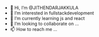 - 👋 Hi, I’m @JITHENDARJAKKULA
- 👀 I’m interested in  fullstackdevelopment
- 🌱 I’m currently learning  js and react
- 💞️ I’m looking to collaborate on ...
- 📫 How to reach me ...

<!---
JITHENDARJAKKULA/JITHENDARJAKKULA is a ✨ special ✨ repository because its `README.md` (this file) appears on your GitHub profile.
You can click the Preview link to take a look at your changes.
--->

